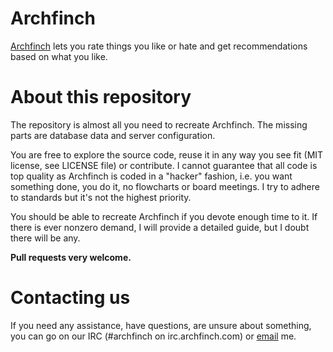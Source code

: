 # Archfinch

[Archfinch](http://archfinch.com/) lets you rate things you like or hate and get recommendations based on what you like.

# About this repository

The repository is almost all you need to recreate Archfinch. The missing parts are database data and server configuration.

You are free to explore the source code, reuse it in any way you see fit (MIT license, see LICENSE file) or contribute. I cannot guarantee that all code is top quality as Archfinch is coded in a "hacker" fashion, i.e. you want something done, you do it, no flowcharts or board meetings. I try to adhere to standards but it's not the highest priority.

You should be able to recreate Archfinch if you devote enough time to it. If there is ever nonzero demand, I will provide a detailed guide, but I doubt there will be any.

**Pull requests very welcome.**

# Contacting us

If you need any assistance, have questions, are unsure about something, you can go on our IRC (#archfinch on irc.archfinch.com) or [email](mailto:luke@archfinch.com) me.
